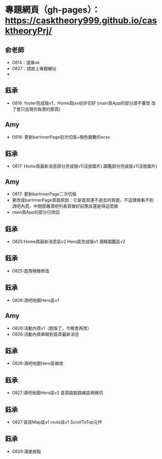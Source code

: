 # 專題網頁（gh-pages）：https://casktheory999.github.io/casktheoryPrj/
## 俞老師
- 0814：選單ok
- 0827：請放上專題網址
- 
## 鈺承
- 0816: footer完成版v1，Home頁jsx初步切好
     (main頁App的部分請不要改 改了會只出現你負責的那頁)
## Amy
- 0816: 更新barInnerPage初次切版+顏色變數的scss
## 鈺承
- 0817: Home頁最新消息部分完成版v1(沒放圖片)
        圖鑑部分完成版v1(沒放圖片)
##  Amy
- 0817: 更新barInnerPage二次切版
-  更改成barInnerPage頁面原因：它是首頁連不過去的頁面，不這樣做看不到酒吧內頁，中間那層酒吧列表頁做好前應該還是得這麼做
-  main頁App的部分已改回
## 鈺承
- 0825:Home頁最新消息區v2
       Hero區完成版v1
       酒精圖鑑區v2
## 鈺承
- 0825:首頁稍微修改
## 鈺承
- 0826:酒吧地圖Hero區v1
## Amy
- 0826:活動內頁v1（跑版了，今晚會再改）
- 0826:活動內頁串聯到首頁最新消息   
## 鈺承
- 0826:酒吧地圖Hero區微改 
## 鈺承
- 0827:酒吧地圖Hero區v2
       首頁路跑路線區稍微切
## 鈺承
- 0827:首頁Map區v1 route區v1 ScrollToTop元件
## 鈺承
- 0829:漢堡按鈕
